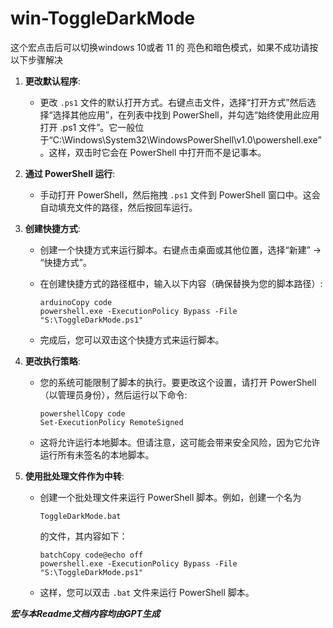 # win-ToggleDarkMode
这个宏点击后可以切换windows 10或者 11 的 亮色和暗色模式，如果不成功请按以下步骤解决


1. **更改默认程序**:

   - 更改 `.ps1` 文件的默认打开方式。右键点击文件，选择“打开方式”然后选择“选择其他应用”，在列表中找到 PowerShell，并勾选“始终使用此应用打开 .ps1 文件”。它一般位于“C:\Windows\System32\WindowsPowerShell\v1.0\powershell.exe”。这样，双击时它会在 PowerShell 中打开而不是记事本。

2. **通过 PowerShell 运行**:

   - 手动打开 PowerShell，然后拖拽 `.ps1` 文件到 PowerShell 窗口中。这会自动填充文件的路径，然后按回车运行。

3. **创建快捷方式**:

   - 创建一个快捷方式来运行脚本。右键点击桌面或其他位置，选择“新建” -> “快捷方式”。

   - 在创建快捷方式的路径框中，输入以下内容（确保替换为您的脚本路径）:

     ```
     arduinoCopy code
     powershell.exe -ExecutionPolicy Bypass -File "S:\ToggleDarkMode.ps1"
     ```

   - 完成后，您可以双击这个快捷方式来运行脚本。

4. **更改执行策略**:

   - 您的系统可能限制了脚本的执行。要更改这个设置，请打开 PowerShell（以管理员身份），然后运行以下命令:

     ```
     powershellCopy code
     Set-ExecutionPolicy RemoteSigned
     ```

   - 这将允许运行本地脚本。但请注意，这可能会带来安全风险，因为它允许运行所有未签名的本地脚本。

5. **使用批处理文件作为中转**:

   - 创建一个批处理文件来运行 PowerShell 脚本。例如，创建一个名为 

     ```
     ToggleDarkMode.bat
     ```

      的文件，其内容如下：

     ```
     batchCopy code@echo off
     powershell.exe -ExecutionPolicy Bypass -File "S:\ToggleDarkMode.ps1"
     ```

   - 这样，您可以双击 `.bat` 文件来运行 PowerShell 脚本。
  
**_宏与本Readme文档内容均由GPT生成_**
